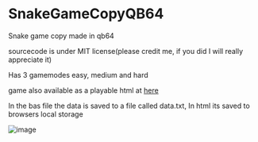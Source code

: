 # SnakeGameCopyQB64
Snake game copy made in qb64

sourcecode is under MIT license(please credit me, if you did I will really appreciate it)

Has 3 gamemodes easy, medium and hard

game also available as a playable html at [here](https://skyquest99.github.io/SnakeGameCopyQB64/)

In the bas file the data is saved to a file called data.txt, In html its saved to browsers local storage

![image](https://user-images.githubusercontent.com/71566490/218525506-aeda7e54-a98c-48ca-a493-a2f260055a40.png)
